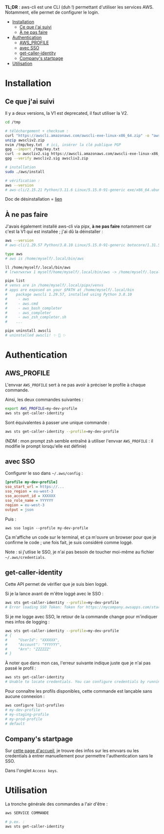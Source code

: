 **TL;DR** : aws-cli est une CLI (duh !) permettant d'utiliser les services AWS. Notamment, elle permet de configurer le login.

- [Installation](#installation)
  * [Ce que j'ai suivi](#ce-que-j-ai-suivi)
  * [À ne pas faire](#--ne-pas-faire)
- [Authentication](#authentication)
  * [AWS_PROFILE](#aws-profile)
  * [avec SSO](#avec-sso)
  * [get-caller-identity](#get-caller-identity)
  * [Company's startpage](#company-s-startpage)
- [Utilisation](#utilisation)

# Installation

## Ce que j'ai suivi

Il y a deux versions, la V1 est deprecated, il faut utiliser la V2.

```sh
cd /tmp

# téléchargement + checksum :
curl "https://awscli.amazonaws.com/awscli-exe-linux-x86_64.zip" -o "awscliv2.zip"
unzip awscliv2.zip
nvim /tmp/key.txt  # ici, insérer la clé publique PGP
gpg --import /tmp/key.txt
curl -o awscliv2.sig https://awscli.amazonaws.com/awscli-exe-linux-x86_64.zip.sig
gpg --verify awscliv2.sig awscliv2.zip

# installation
sudo ./aws/install

# vérification :
aws --version
# aws-cli/2.15.21 Python/3.11.6 Linux/5.15.0-91-generic exe/x86_64.ubuntu.20 prompt/off
```

Doc de désinstallation = [lien](https://docs.aws.amazon.com/cli/latest/userguide/uninstall.html)


## À ne pas faire

J'avais également installé aws-cli via pipx, **à ne pas faire** notamment car c'est la V1 qui est installée ; j'ai dû la déinstaller :

```sh
aws --version
# aws-cli/1.29.57 Python/3.8.10 Linux/5.15.0-91-generic botocore/1.31.57

type aws
# aws is /home/myself/.local/bin/aws

ll /home/myself/.local/bin/aws
# lrwxrwxrwx 1 myself/home/myself/.local/bin/aws -> /home/myself/.local/pipx/venvs/awscli/bin/aws

pipx list
# venvs are in /home/myself/.local/pipx/venvs
# apps are exposed on your $PATH at /home/myself/.local/bin
#    package awscli 1.29.57, installed using Python 3.8.10
#     - aws
#     - aws.cmd
#     - aws_bash_completer
#     - aws_completer
#     - aws_zsh_completer.sh
#    ...

pipx uninstall awscli
# uninstalled awscli! ✨ 🌟 ✨
```


# Authentication

## AWS_PROFILE

L'envvar `AWS_PROFILE` sert à ne pas avoir à préciser le profile à chaque commande.

Ainsi, les deux commandes suivantes :

```sh
export AWS_PROFILE=my-dev-profile
aws sts get-caller-identity
```

Sont équivalentes à passer une unique commande :

```sh
aws sts get-caller-identity --profile=my-dev-profile
```

(NDM : mon prompt zsh semble entraîné à utiliser l'envvar `AWS_PROFILE` : il modifie le prompt lorsqu'elle est définie)

## avec SSO

Configurer le sso dans `~/.aws/config` :

```ini
[profile my-dev-profile]
sso_start_url = https://...
sso_region = eu-west-3
sso_account_id = XXXXXX
sso_role_name = YYYYYY
region = eu-west-3
output = json
```


Puis :

```
aws sso login --profile my-dev-profile
```

Ça m'affiche un code sur le terminal, et ça m'ouvre un browser pour que je confirme le code ; une fois fait, je suis considéré comme loggé.

Note : si j'utlise le SSO, je n'ai pas besoin de toucher moi-même au fichier `~/.aws/credentials`.

## get-caller-identity

Cette API permet de vérifier que je suis bien loggé.

Si je la lance avant de m'être loggé avec le SSO :

```sh
aws sts get-caller-identity --profile=my-dev-profile
# Error loading SSO Token: Token for https://mycompany.awsapps.com/start does not exist
```

Si je me logge avec SSO, le retour de la commande change pour m'indiquer mes infos de logging :

```sh
aws sts get-caller-identity --profile=my-dev-profile
# {
#     "UserId": "XXXXXX",
#     "Account": "YYYYYY",
#     "Arn": "ZZZZZZ"
# }
```

À noter que dans mon cas, l'erreur suivante indique juste que je n'ai pas passé le profil :

```sh
aws sts get-caller-identity
# Unable to locate credentials. You can configure credentials by running "aws configure".
```

Pour connaître les profils disponibles, cette commande est lançable sans aucune connexion :

```sh
aws configure list-profiles
# my-dev-profile
# my-staging-profile
# my-prod-profile
# default
```

## Company's startpage

Sur [cette page d'accueil](https://mycompany.awsapps.com/start#/), je trouve des infos sur les envvars ou les credentials à entrer manuellement pour permettre l'authentication sans le SSO.

Dans l'onglet `Access keys`.

# Utilisation

La tronche générale des commandes a l'air d'être :

```sh
aws SERVICE COMMANDE

# p.ex. :
aws sts get-caller-identity
```

